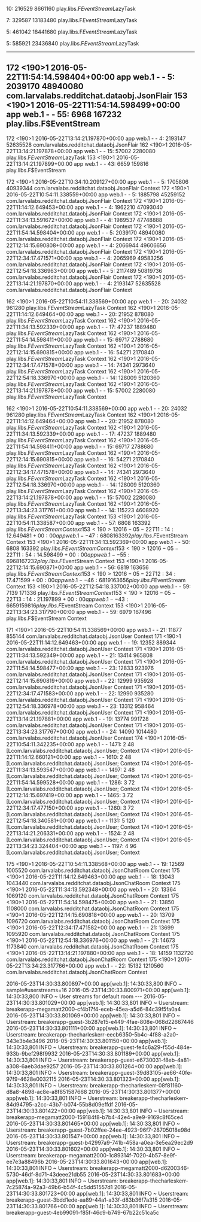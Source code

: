 10: 216529 8661160 play.libs.F$EventStream$LazyTask

7: 329587 13183480 play.libs.F$EventStream$LazyTask

5: 461042 18441680 play.libs.F$EventStream$LazyTask

5: 585921 23436840 play.libs.F$EventStream$LazyTask

---
172 <190>1 2016-05-22T11:54:14.598404+00:00 app web.1 - - 5: 2039170 48940080 com.larvalabs.redditchat.dataobj.JsonFlair
153 <190>1 2016-05-22T11:54:14.598499+00:00 app web.1 - - 55: 6968 167232 play.libs.F$EventStream
---
172 <190>1 2016-05-22T13:14:21.197870+00:00 app web.1 - - 4: 2193147 52635528 com.larvalabs.redditchat.dataobj.JsonFlair
162 <190>1 2016-05-22T13:14:21.197878+00:00 app web.1 - - 15: 57002 2280080 play.libs.F$EventStream$LazyTask
153 <190>1 2016-05-22T13:14:21.197899+00:00 app web.1 - - 43: 6659 159816 play.libs.F$EventStream




172 <190>1 2016-05-22T10:34:10.209127+00:00 app web.1 - - 5: 1705806 40939344 com.larvalabs.redditchat.dataobj.JsonFlair Context
172 <190>1 2016-05-22T10:54:11.338559+00:00 app web.1 - - 5: 1885798 45259152 com.larvalabs.redditchat.dataobj.JsonFlair Context
172 <190>1 2016-05-22T11:14:12.649453+00:00 app web.1 - - 4: 1962210 47093040 com.larvalabs.redditchat.dataobj.JsonFlair Context
172 <190>1 2016-05-22T11:34:13.591672+00:00 app web.1 - - 4: 1989537 47748888 com.larvalabs.redditchat.dataobj.JsonFlair Context
172 <190>1 2016-05-22T11:54:14.598404+00:00 app web.1 - - 5: 2039170 48940080 com.larvalabs.redditchat.dataobj.JsonFlair Context
172 <190>1 2016-05-22T12:14:15.690808+00:00 app web.1 - - 4: 2066944 49606656 com.larvalabs.redditchat.dataobj.JsonFlair Context
172 <190>1 2016-05-22T12:34:17.471571+00:00 app web.1 - - 4: 2065969 49583256 com.larvalabs.redditchat.dataobj.JsonFlair Context
172 <190>1 2016-05-22T12:54:18.336963+00:00 app web.1 - - 5: 2117489 50819736 com.larvalabs.redditchat.dataobj.JsonFlair Context
172 <190>1 2016-05-22T13:14:21.197870+00:00 app web.1 - - 4: 2193147 52635528 com.larvalabs.redditchat.dataobj.JsonFlair Context

162 <190>1 2016-05-22T10:54:11.338569+00:00 app web.1 - - 20: 24032 961280 play.libs.F$EventStream$LazyTask Context
162 <190>1 2016-05-22T11:14:12.649464+00:00 app web.1 - - 20: 21952 878080 play.libs.F$EventStream$LazyTask Context
162 <190>1 2016-05-22T11:34:13.592339+00:00 app web.1 - - 17: 47237 1889480 play.libs.F$EventStream$LazyTask Context
162 <190>1 2016-05-22T11:54:14.598411+00:00 app web.1 - - 15: 69717 2788680 play.libs.F$EventStream$LazyTask Context
162 <190>1 2016-05-22T12:14:15.690815+00:00 app web.1 - - 16: 54271 2170840 play.libs.F$EventStream$LazyTask Context
162 <190>1 2016-05-22T12:34:17.471578+00:00 app web.1 - - 14: 74341 2973640 play.libs.F$EventStream$LazyTask Context
162 <190>1 2016-05-22T12:54:18.336970+00:00 app web.1 - - 14: 128009 5120360 play.libs.F$EventStream$LazyTask Context
162 <190>1 2016-05-22T13:14:21.197878+00:00 app web.1 - - 15: 57002 2280080 play.libs.F$EventStream$LazyTask Context

162 <190>1 2016-05-22T10:54:11.338569+00:00 app web.1 - - 20: 24032 961280 play.libs.F$EventStream$LazyTask Context
162 <190>1 2016-05-22T11:14:12.649464+00:00 app web.1 - - 20: 21952 878080 play.libs.F$EventStream$LazyTask Context
162 <190>1 2016-05-22T11:34:13.592339+00:00 app web.1 - - 17: 47237 1889480 play.libs.F$EventStream$LazyTask Context
162 <190>1 2016-05-22T11:54:14.598411+00:00 app web.1 - - 15: 69717 2788680 play.libs.F$EventStream$LazyTask Context
162 <190>1 2016-05-22T12:14:15.690815+00:00 app web.1 - - 16: 54271 2170840 play.libs.F$EventStream$LazyTask Context
162 <190>1 2016-05-22T12:34:17.471578+00:00 app web.1 - - 14: 74341 2973640 play.libs.F$EventStream$LazyTask Context
162 <190>1 2016-05-22T12:54:18.336970+00:00 app web.1 - - 14: 128009 5120360 play.libs.F$EventStream$LazyTask Context
162 <190>1 2016-05-22T13:14:21.197878+00:00 app web.1 - - 15: 57002 2280080 play.libs.F$EventStream$LazyTask Context
162 <190>1 2016-05-22T13:34:23.317761+00:00 app web.1 - - 14: 115223 4608920 play.libs.F$EventStream$LazyTask Context
153 <190>1 2016-05-22T10:54:11.338587+00:00 app web.1 - - 57: 6808 163392 play.libs.F$EventStream Context
153 <190>1 2016-05-22T11:14:12.649481+00:00 app web.1 - - 47: 6808 163392 play.libs.F$EventStream Context
153 <190>1 2016-05-22T11:34:13.592369+00:00 app web.1 - - 50: 6808 163392 play.libs.F$EventStream Context
153 <190>1 2016-05-22T11:54:14.598499+00:00 app web.1 - - 55: 6968 167232 play.libs.F$EventStream Context
153 <190>1 2016-05-22T12:14:15.690871+00:00 app web.1 - - 56: 6819 163656 play.libs.F$EventStream Context
153 <190>1 2016-05-22T12:34:17.471599+00:00 app web.1 - - 46: 6819 163656 play.libs.F$EventStream Context
153 <190>1 2016-05-22T12:54:18.337002+00:00 app web.1 - - 59: 7139 171336 play.libs.F$EventStream Context
153 <190>1 2016-05-22T13:14:21.197899+00:00 app web.1 - - 43: 6659 159816 play.libs.F$EventStream Context
153 <190>1 2016-05-22T13:34:23.317790+00:00 app web.1 - - 59: 6979 167496 play.libs.F$EventStream Context

171 <190>1 2016-05-22T10:54:11.338569+00:00 app web.1 - - 21: 11877 855144 com.larvalabs.redditchat.dataobj.JsonUser Context
171 <190>1 2016-05-22T11:14:12.649463+00:00 app web.1 - - 19: 12352 889344 com.larvalabs.redditchat.dataobj.JsonUser Context
171 <190>1 2016-05-22T11:34:13.592349+00:00 app web.1 - - 21: 13414 965808 com.larvalabs.redditchat.dataobj.JsonUser Context
171 <190>1 2016-05-22T11:54:14.598477+00:00 app web.1 - - 23: 12833 923976 com.larvalabs.redditchat.dataobj.JsonUser Context
171 <190>1 2016-05-22T12:14:15.690819+00:00 app web.1 - - 22: 12999 935928 com.larvalabs.redditchat.dataobj.JsonUser Context
171 <190>1 2016-05-22T12:34:17.471583+00:00 app web.1 - - 22: 12990 935280 com.larvalabs.redditchat.dataobj.JsonUser Context
171 <190>1 2016-05-22T12:54:18.336978+00:00 app web.1 - - 23: 13312 958464 com.larvalabs.redditchat.dataobj.JsonUser Context
171 <190>1 2016-05-22T13:14:21.197881+00:00 app web.1 - - 19: 13774 991728 com.larvalabs.redditchat.dataobj.JsonUser Context
171 <190>1 2016-05-22T13:34:23.317767+00:00 app web.1 - - 24: 14090 1014480 com.larvalabs.redditchat.dataobj.JsonUser Context
174 <190>1 2016-05-22T10:54:11.342235+00:00 app web.1 - - 1471: 2 48 [Lcom.larvalabs.redditchat.dataobj.JsonUser; Context
174 <190>1 2016-05-22T11:14:12.660121+00:00 app web.1 - - 1610: 2 48 [Lcom.larvalabs.redditchat.dataobj.JsonUser; Context
174 <190>1 2016-05-22T11:34:13.593547+00:00 app web.1 - - 1497: 2 48 [Lcom.larvalabs.redditchat.dataobj.JsonUser; Context
174 <190>1 2016-05-22T11:54:14.599528+00:00 app web.1 - - 1286: 3 72 [Lcom.larvalabs.redditchat.dataobj.JsonUser; Context
174 <190>1 2016-05-22T12:14:15.697419+00:00 app web.1 - - 1465: 3 72 [Lcom.larvalabs.redditchat.dataobj.JsonUser; Context
174 <190>1 2016-05-22T12:34:17.477150+00:00 app web.1 - - 1260: 3 72 [Lcom.larvalabs.redditchat.dataobj.JsonUser; Context
174 <190>1 2016-05-22T12:54:18.340581+00:00 app web.1 - - 1131: 5 120 [Lcom.larvalabs.redditchat.dataobj.JsonUser; Context
174 <190>1 2016-05-22T13:14:21.206331+00:00 app web.1 - - 1524: 2 48 [Lcom.larvalabs.redditchat.dataobj.JsonUser; Context
174 <190>1 2016-05-22T13:34:23.324404+00:00 app web.1 - - 1197: 4 96 [Lcom.larvalabs.redditchat.dataobj.JsonUser; Context

175 <190>1 2016-05-22T10:54:11.338568+00:00 app web.1 - - 19: 12569 1005520 com.larvalabs.redditchat.dataobj.JsonChatRoom Context
175 <190>1 2016-05-22T11:14:12.649463+00:00 app web.1 - - 18: 13043 1043440 com.larvalabs.redditchat.dataobj.JsonChatRoom Context
175 <190>1 2016-05-22T11:34:13.592348+00:00 app web.1 - - 20: 13364 1069120 com.larvalabs.redditchat.dataobj.JsonChatRoom Context
175 <190>1 2016-05-22T11:54:14.598475+00:00 app web.1 - - 21: 13850 1108000 com.larvalabs.redditchat.dataobj.JsonChatRoom Context
175 <190>1 2016-05-22T12:14:15.690818+00:00 app web.1 - - 20: 13709 1096720 com.larvalabs.redditchat.dataobj.JsonChatRoom Context
175 <190>1 2016-05-22T12:34:17.471582+00:00 app web.1 - - 21: 13699 1095920 com.larvalabs.redditchat.dataobj.JsonChatRoom Context
175 <190>1 2016-05-22T12:54:18.336976+00:00 app web.1 - - 21: 14673 1173840 com.larvalabs.redditchat.dataobj.JsonChatRoom Context
175 <190>1 2016-05-22T13:14:21.197880+00:00 app web.1 - - 18: 14159 1132720 com.larvalabs.redditchat.dataobj.JsonChatRoom Context
175 <190>1 2016-05-22T13:34:23.317766+00:00 app web.1 - - 22: 15132 1210560 com.larvalabs.redditchat.dataobj.JsonChatRoom Context


2016-05-23T14:30:33.800897+00:00 app[web.1]: 14:30:33,800 INFO  ~ sample#userstreams=16
2016-05-23T14:30:33.800971+00:00 app[web.1]: 14:30:33,800 INFO  ~ User streams for default room ---
2016-05-23T14:30:33.801029+00:00 app[web.1]: 14:30:33,801 INFO  ~ Userstream: breakerapp-megamatt2000-cf4b17f4-eceb-45ea-a5d6-84c39f5fa0a4
2016-05-23T14:30:33.801069+00:00 app[web.1]: 14:30:33,801 INFO  ~ Userstream: breakerapp-guest-3b287e15-e449-4fae-808e-068d22667446
2016-05-23T14:30:33.801111+00:00 app[web.1]: 14:30:33,801 INFO  ~ Userstream: breakerapp-thecharleskerr-eecb6350-5b4c-4f88-a2a0-343e3b4e3496
2016-05-23T14:30:33.801150+00:00 app[web.1]: 14:30:33,801 INFO  ~ Userstream: breakerapp-guest-fe4c6a29-f55d-484e-933b-9bef298f9932
2016-05-23T14:30:33.801189+00:00 app[web.1]: 14:30:33,801 INFO  ~ Userstream: breakerapp-guest-e6730031-f8eb-4a81-a308-6aeb3dae9257
2016-05-23T14:30:33.801264+00:00 app[web.1]: 14:30:33,801 INFO  ~ Userstream: breakerapp-guest-39d83105-ae66-40fe-97f9-4628e0032115
2016-05-23T14:30:33.801323+00:00 app[web.1]: 14:30:33,801 INFO  ~ Userstream: breakerapp-thecharleskerr-08f81160-d8a8-4898-ac8e-a8f851587668
2016-05-23T14:30:33.801377+00:00 app[web.1]: 14:30:33,801 INFO  ~ Userstream: breakerapp-thecharleskerr-84d94795-a2cc-43b7-b074-55b8d09effdf
2016-05-23T14:30:33.801422+00:00 app[web.1]: 14:30:33,801 INFO  ~ Userstream: breakerapp-megamatt2000-159184f8-b7b4-42e4-a9e9-9169c8f65ce4
2016-05-23T14:30:33.801465+00:00 app[web.1]: 14:30:33,801 INFO  ~ Userstream: breakerapp-guest-7b02ffee-24ee-4923-96f7-28705018e98d
2016-05-23T14:30:33.801547+00:00 app[web.1]: 14:30:33,801 INFO  ~ Userstream: breakerapp-guest-b42997a9-741b-458a-a0ea-3e5ea29ec2d9
2016-05-23T14:30:33.801602+00:00 app[web.1]: 14:30:33,801 INFO  ~ Userstream: breakerapp-megamatt2000-1c89314f-7020-4b57-8e9f-ee7e3a88496b
2016-05-23T14:30:33.801643+00:00 app[web.1]: 14:30:33,801 INFO  ~ Userstream: breakerapp-megamatt2000-d6200346-5730-46df-8d71-43deee21db55
2016-05-23T14:30:33.801683+00:00 app[web.1]: 14:30:33,801 INFO  ~ Userstream: breakerapp-thecharleskerr-7c25874a-92a3-49b6-b54f-4c5dd51557d1
2016-05-23T14:30:33.801723+00:00 app[web.1]: 14:30:33,801 INFO  ~ Userstream: breakerapp-guest-3bdd1ede-aa89-44a1-a33f-d83b36f7a315
2016-05-23T14:30:33.801766+00:00 app[web.1]: 14:30:33,801 INFO  ~ Userstream: breakerapp-guest-4eb99091-f85f-46c9-b749-67b22c51ca5c
